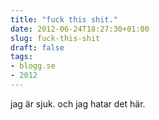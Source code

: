 ```yaml
---
title: "fuck this shit."
date: 2012-06-24T18:27:30+01:00
slug: fuck-this-shit
draft: false
tags:
- blogg.se
- 2012
---
```

jag är sjuk. och jag hatar det här.